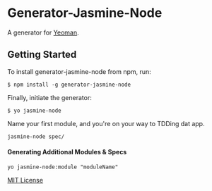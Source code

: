 # Generator-Jasmine-Node

A generator for [Yeoman](http://yeoman.io).

## Getting Started

To install generator-jasmine-node from npm, run:

```
$ npm install -g generator-jasmine-node
```

Finally, initiate the generator:

```
$ yo jasmine-node
```

Name your first module, and you're on your way to TDDing dat app.

```
jasmine-node spec/
```

#### Generating Additional Modules & Specs

```
yo jasmine-node:module "moduleName"
```

[MIT License](http://en.wikipedia.org/wiki/MIT_License)
